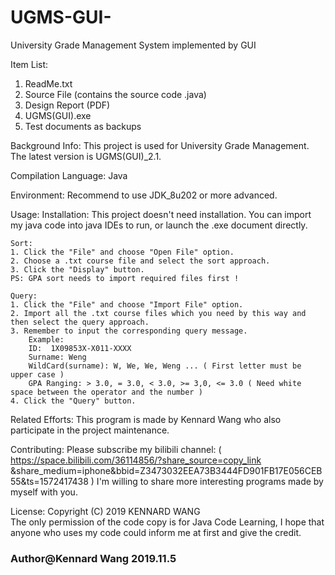 # UGMS-GUI-
University Grade Management System implemented by GUI

Item List:
1. ReadMe.txt
2. Source File (contains the source code .java)
3. Design Report (PDF)
4. UGMS(GUI).exe
5. Test documents as backups

Background Info: 
This project is used for University Grade Management. The latest version is UGMS(GUI)_2.1.

Compilation Language: Java

Environment:
Recommend to use JDK_8u202 or more advanced.

Usage:
    Installation:
    This project doesn't need installation. You can import my java code into java IDEs to run, 
    or launch the .exe document directly.

    Sort:
    1. Click the "File" and choose "Open File" option.
    2. Choose a .txt course file and select the sort approach.
    3. Click the "Display" button.
    PS: GPA sort needs to import required files first !

    Query:    
    1. Click the "File" and choose "Import File" option.
    2. Import all the .txt course files which you need by this way and then select the query approach.
    3. Remember to input the corresponding query message.
        Example:
        ID:  1X09853X-X011-XXXX
        Surname: Weng
        WildCard(surname): W, We, We, Weng ... ( First letter must be upper case )
        GPA Ranging: > 3.0, = 3.0, < 3.0, >= 3,0, <= 3.0 ( Need white space between the operator and the number )
    4. Click the "Query" button.

Related Efforts:
This program is made by Kennard Wang who also participate in the project maintenance.

Contributing:
Please subscribe my bilibili channel: ( https://space.bilibili.com/36114856/?share_source=copy_link
&share_medium=iphone&bbid=Z3473032EEA73B3444FD901FB17E056CEB55&ts=1572417438 )
I'm willing to share more interesting programs made by myself with you.

License:
Copyright (C) 2019 KENNARD WANG  
The only permission of the code copy is for Java Code Learning, I hope that anyone who uses my code could inform 
me at first and give the credit.


### Author@Kennard Wang     2019.11.5 ###
